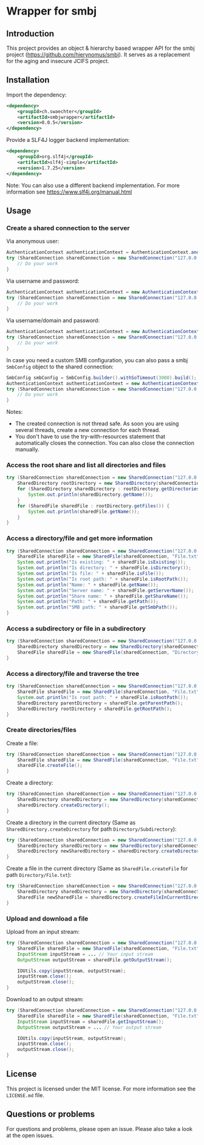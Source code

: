 # Wrapper for smbj

## Introduction

This project provides an object & hierarchy based wrapper API for the smbj project (https://github.com/hierynomus/smbj). It serves as a replacement for the aging and insecure JCIFS project.

## Installation

Import the dependency:

```xml
<dependency>
    <groupId>ch.swaechter</groupId>
    <artifactId>smbjwrapper</artifactId>
    <version>0.0.5</version>
</dependency>
```

Provide a SLF4J logger backend implementation:

```xml
<dependency>
    <groupId>org.slf4j</groupId>
    <artifactId>slf4j-simple</artifactId>
    <version>1.7.25</version>
</dependency>
```

Note: You can also use a different backend implementation. For more information see https://www.slf4j.org/manual.html

## Usage

### Create a shared connection to the server

Via anonymous user:

```java
AuthenticationContext authenticationContext = AuthenticationContext.anonymous();
try (SharedConnection sharedConnection = new SharedConnection("127.0.0.1", "Share", authenticationContext)) {
    // Do your work
}
```

Via username and password:

```java
AuthenticationContext authenticationContext = new AuthenticationContext("USERNAME", "PASSWORD".toCharArray(), "");
try (SharedConnection sharedConnection = new SharedConnection("127.0.0.1", "Share", authenticationContext)) {
    // Do your work
}
```

Via username/domain and password:

```java
AuthenticationContext authenticationContext = new AuthenticationContext("USERNAME", "PASSWORD".toCharArray(), "DOMAIN");
try (SharedConnection sharedConnection = new SharedConnection("127.0.0.1", "Share", authenticationContext)) {
    // Do your work
}
```

In case you need a custom SMB configuration, you can also pass a smbj `SmbConfig` object to the shared connection:

```java
SmbConfig smbConfig = SmbConfig.builder().withSoTimeout(3000).build();
AuthenticationContext authenticationContext = new AuthenticationContext("USERNAME", "PASSWORD".toCharArray(), "DOMAIN", smbConfig);
try (SharedConnection sharedConnection = new SharedConnection("127.0.0.1", "Share", authenticationContext)) {
    // Do your work
}
```

Notes:

* The created connection is not thread safe. As soon you are using several threads, create a new connection for each thread.
* You don't have to use the try-with-resources statement that automatically closes the connection. You can also close the connection manually.

### Access the root share and list all directories and files

```java
try (SharedConnection sharedConnection = new SharedConnection("127.0.0.1", "Share", authenticationContext)) {
    SharedDirectory rootDirectory = new SharedDirectory(sharedConnection);
    for (SharedDirectory sharedDirectory : rootDirectory.getDirectories()) {
        System.out.println(sharedDirectory.getName());
    }
    for (SharedFile sharedFile : rootDirectory.getFiles()) {
        System.out.println(sharedFile.getName());
    }
}
```

### Access a directory/file and get more information

```java
try (SharedConnection sharedConnection = new SharedConnection("127.0.0.1", "Share", authenticationContext)) {
    SharedFile sharedFile = new SharedFile(sharedConnection, "File.txt");
    System.out.println("Is existing: " + sharedFile.isExisting());
    System.out.println("Is directory: " + sharedFile.isDirectory());
    System.out.println("Is file: " + sharedFile.isFile());
    System.out.println("Is root path: " + sharedFile.isRootPath());
    System.out.println("Name: " + sharedFile.getName());
    System.out.println("Server name: " + sharedFile.getServerName());
    System.out.println("Share name: " + sharedFile.getShareName());
    System.out.println("Path: " + sharedFile.getPath());
    System.out.println("SMB path: " + sharedFile.getSmbPath());
}
```

### Access a subdirectory or file in a subdirectory

```java
try (SharedConnection sharedConnection = new SharedConnection("127.0.0.1", "Share", authenticationContext)) {
    SharedDirectory sharedDirectory = new SharedDirectory(sharedConnection, "Directory/Subdirectory/Subdirectory");
    SharedFile sharedFile = new SharedFile(sharedConnection, "Directory/Subdirectory/File.txt");
}
```

### Access a directory/file and traverse the tree

```java
try (SharedConnection sharedConnection = new SharedConnection("127.0.0.1", "Share", authenticationContext)) {
    SharedFile sharedFile = new SharedFile(sharedConnection, "File.txt");
    System.out.println("Is root path: " + sharedFile.isRootPath());
    SharedDirectory parentDirectory = sharedFile.getParentPath();
    SharedDirectory rootDirectory = sharedFile.getRootPath();
}
```

### Create directories/files

Create a file:

```java
try (SharedConnection sharedConnection = new SharedConnection("127.0.0.1", "Share", authenticationContext)) {
    SharedFile sharedFile = new SharedFile(sharedConnection, "File.txt");
    sharedFile.createFile();
}
```

Create a directory:

```java
try (SharedConnection sharedConnection = new SharedConnection("127.0.0.1", "Share", authenticationContext)) {
    SharedDirectory sharedDirectory = new SharedDirectory(sharedConnection, "Directory");
    sharedDirectory.createDirectory();
}
```

Create a directory in the current directory (Same as `SharedDirectory.createDirectory` for path `Directory/Subdirectory`):

```java
try (SharedConnection sharedConnection = new SharedConnection("127.0.0.1", "Share", authenticationContext)) {
    SharedDirectory sharedDirectory = new SharedDirectory(sharedConnection, "Directory");
    SharedDirectory newSharedDirectory = sharedDirectory.createDirectoryInCurrentDirectory("Subdirectory");
}
```

Create a file in the current directory (Same as `SharedFile.createFile` for path `Directory/File.txt`):

```java
try (SharedConnection sharedConnection = new SharedConnection("127.0.0.1", "Share", authenticationContext)) {
    SharedDirectory sharedDirectory = new SharedDirectory(sharedConnection, "Directory");
    SharedFile newSharedFile = sharedDirectory.createFileInCurrentDirectory("File.txt");
}
```

### Upload and download a file

Upload from an input stream:

```java
try (SharedConnection sharedConnection = new SharedConnection("127.0.0.1", "Share", authenticationContext)) {
    SharedFile sharedFile = new SharedFile(sharedConnection, "File.txt");
    InputStream inputStream = ... // Your input stream
    OutputStream outputStream = sharedFile.getOutputStream();

    IOUtils.copy(inputStream, outputStream);
    inputStream.close();
    outputStream.close();
}
```

Download to an output stream:

```java
try (SharedConnection sharedConnection = new SharedConnection("127.0.0.1", "Share", authenticationContext)) {
    SharedFile sharedFile = new SharedFile(sharedConnection, "File.txt");
    InputStream inputStream = sharedFile.getInputStream();
    OutputStream outputStream = ... // Your output stream

    IOUtils.copy(inputStream, outputStream);
    inputStream.close();
    outputStream.close();
}
```

## License

This project is licensed under the MIT license. For more information see the `LICENSE.md` file.

## Questions or problems

For questions and problems, please open an issue. Please also take a look at the open issues.
